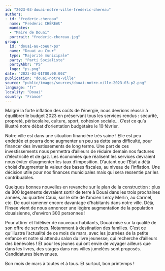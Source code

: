 ```yaml
---
id: "2023-03-douai-notre-ville-frederic-chereau"
authors:
- id: "frederic-chereau"
  name: "Frédéric CHÉREAU"
  mandates: 
  - "Maire de Douai"
  portrait: "frederic-chereau.jpg"
group:
  id: "douai-au-coeur-ps"
  name: "Douai au Cœur"
  type: "Majorité municipale"
  party: "Parti Socialiste"
  partyAbbr: "PS"
  logo: "ps.png"
date: "2023-03-01T00:00:00Z"
publication: "douai-notre-ville"
source: "public/images/sources/douai-notre-ville-2023-03-p2.png"
language: "fr"
locality: "Douai"
country: "France"
---
```


Malgré la forte inflation des coûts de l’énergie, nous devrions réussir à équilibrer le budget 2023 en préservant tous les services rendus : sécurité, propreté, périscolaire, culture, sport, cohésion sociale… C’est ce qu’a illustré notre débat d’orientation budgétaire le 10 février.

Notre ville est dans une situation financière très saine ! Elle est peu endettée et pourra donc augmenter un peu sa dette sans difficulté, pour financer des investissements de long terme. Une part de ces investissements nous permettra d’ailleurs de réduire demain nos factures d’électricité et de gaz. Les économies que réalisent les services devraient nous éviter d’augmenter les taux d’imposition. D’autant que l’État a déjà choisi d’augmenter la valeur des bases fiscales, au niveau de l’inflation. Une décision utile pour nos finances municipales mais qui sera ressentie par les contribuables.

Quelques bonnes nouvelles en revanche sur le plan de la construction : plus de 800 logements devraient sortir de terre à Douai dans les trois prochaines années, au quartier Caux, sur le site de l’ancien Leroy Merlin, au Carmel, etc. De quoi ramener encore davantage d’habitants dans notre ville. Déjà, l’Insee vient de nous annoncer une légère augmentation de la population douaisienne, d’environ 300 personnes !

Pour attirer et fidéliser de nouveaux habitants, Douai mise sur la qualité de son offre de services. Notamment à destination des familles. C’est ce qu’illustre l’actualité de ce mois de mars, avec les journées de la petite enfance et notre si attendu salon du livre jeunesse, qui recherche d’ailleurs des bénévoles ! Et pour les jeunes qui ont envie de voyager ailleurs que dans les livres, des stages dans nos villes jumelées sont proposés. Candidatures bienvenues.

Bon mois de mars à toutes et à tous. Et surtout, bon printemps !
